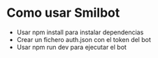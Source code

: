 # Como usar Smilbot
- Usar npm install para instalar dependencias
- Crear un fichero auth.json con el token del bot
- Usar npm run dev para ejecutar el bot